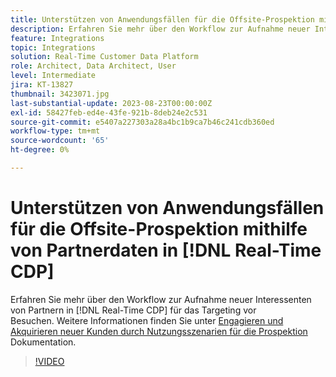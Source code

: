 ```yaml
---
title: Unterstützen von Anwendungsfällen für die Offsite-Prospektion mithilfe von Partnerdaten in [!DNL Real-Time CDP]
description: Erfahren Sie mehr über den Workflow zur Aufnahme neuer Interessenten von Partnern in [!DNL Real-Time CDP] für das Targeting vor Besuchen. 
feature: Integrations
topic: Integrations
solution: Real-Time Customer Data Platform
role: Architect, Data Architect, User
level: Intermediate
jira: KT-13827
thumbnail: 3423071.jpg
last-substantial-update: 2023-08-23T00:00:00Z
exl-id: 58427feb-ed4e-43fe-921b-8deb24e2c531
source-git-commit: e5407a227303a28a4bc1b9ca7b46c241cdb360ed
workflow-type: tm+mt
source-wordcount: '65'
ht-degree: 0%

---
```


# Unterstützen von Anwendungsfällen für die Offsite-Prospektion mithilfe von Partnerdaten in [!DNL Real-Time CDP]

Erfahren Sie mehr über den Workflow zur Aufnahme neuer Interessenten von Partnern in [!DNL Real-Time CDP] für das Targeting vor Besuchen. Weitere Informationen finden Sie unter [Engagieren und Akquirieren neuer Kunden durch Nutzungsszenarien für die Prospektion](https://experienceleague.adobe.com/docs/experience-platform/rtcdp/use-cases/partner-data/prospecting.html) Dokumentation.

>[!VIDEO](https://video.tv.adobe.com/v/3423071/?learn=on)
